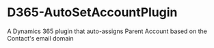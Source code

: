 # D365-AutoSetAccountPlugin
A Dynamics 365 plugin that auto-assigns Parent Account based on the Contact's email domain
